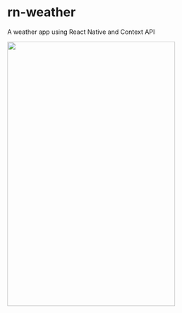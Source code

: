 # rn-weather
A weather app using React Native and Context API

<img src="readme/weather.gif" width="380" height="600">
